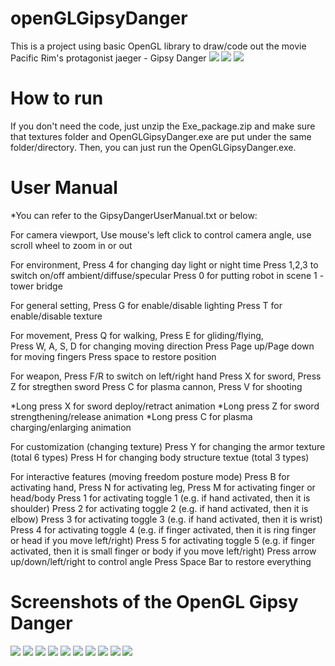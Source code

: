 # openGLGipsyDanger
This is a project using basic OpenGL library to draw/code out the movie Pacific Rim's protagonist jaeger - Gipsy Danger
![](https://github.com/wushuartgaro/openGLGipsyDanger/blob/master/Screenshots/MouseControl.gif)
![](https://github.com/wushuartgaro/openGLGipsyDanger/blob/master/Screenshots/ChainSword.gif)
![](https://github.com/wushuartgaro/openGLGipsyDanger/blob/master/Screenshots/PlasmaCannon.gif)

# How to run
If you don't need the code, just unzip the Exe_package.zip and make sure that textures folder and OpenGLGipsyDanger.exe 
are put under the same folder/directory. Then, you can just run the OpenGLGipsyDanger.exe.

# User Manual
*You can refer to the GipsyDangerUserManual.txt or below:

For camera viewport,
Use mouse's left click to control camera angle, use scroll wheel to zoom in or out

For environment,
Press 4 for changing day light or night time
Press 1,2,3 to switch on/off ambient/diffuse/specular
Press 0 for putting robot in scene 1 - tower bridge

For general setting,
Press G for enable/disable lighting
Press T for enable/disable texture

For movement,
Press Q for walking, Press E for gliding/flying,  
Press W, A, S, D for changing moving direction
Press Page up/Page down for moving fingers
Press space to restore position

For weapon,
Press F/R to switch on left/right hand
Press X for sword, Press Z for stregthen sword
Press C for plasma cannon, Press V for shooting 

*Long press X for sword deploy/retract animation
*Long press Z for sword strengthening/release animation
*Long press C for plasma charging/enlarging animation

For customization (changing texture)
Press Y for changing the armor texture (total 6 types)
Press H for changing body structure textue (total 3 types)

For interactive features (moving freedom posture mode)
Press B for activating hand, Press N for activating leg, Press M for activating finger or head/body
Press 1 for activating toggle 1 (e.g. if hand activated, then it is shoulder)
Press 2 for activating toggle 2 (e.g. if hand activated, then it is elbow)
Press 3 for activating toggle 3 (e.g. if hand activated, then it is wrist)
Press 4 for activating toggle 4 (e.g. if finger activated, then it is ring finger or head if you move left/right)
Press 5 for activating toggle 5 (e.g. if finger activated, then it is small finger or body if you move left/right)
Press arrow up/down/left/right to control angle
Press Space Bar to restore everything

# Screenshots of the OpenGL Gipsy Danger
![](https://github.com/wushuartgaro/openGLGipsyDanger/blob/master/Screenshots/01_OpenGLGipsyDangerFront.png)
![](https://github.com/wushuartgaro/openGLGipsyDanger/blob/master/Screenshots/02_OpenGLGipsyDangerBack.png)
![](https://github.com/wushuartgaro/openGLGipsyDanger/blob/master/Screenshots/03_OpenGLGipsyDangerSide.png)
![](https://github.com/wushuartgaro/openGLGipsyDanger/blob/master/Screenshots/04_OpenGLGipsyDangerSword1.png)
![](https://github.com/wushuartgaro/openGLGipsyDanger/blob/master/Screenshots/05_OpenGLGipsyDangerSword2.png)
![](https://github.com/wushuartgaro/openGLGipsyDanger/blob/master/Screenshots/06_OpenGLGipsyDangerCannon1.png)
![](https://github.com/wushuartgaro/openGLGipsyDanger/blob/master/Screenshots/07_OpenGLGipsyDangerCannon2.png)
![](https://github.com/wushuartgaro/openGLGipsyDanger/blob/master/Screenshots/08_OpenGLGipsyDangerCannon3.png)
![](https://github.com/wushuartgaro/openGLGipsyDanger/blob/master/Screenshots/09_OpenGLGipsyDangerLondonTowerBridge1.png)
![](https://github.com/wushuartgaro/openGLGipsyDanger/blob/master/Screenshots/10_OpenGLGipsyDangerLondonTowerBridge2.png)





